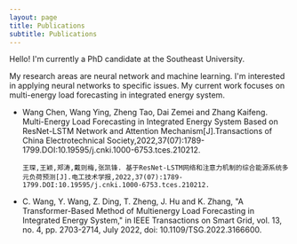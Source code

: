 ```yaml
---
layout: page
title: Publications
subtitle: Publications
---
```


Hello! I'm currently a PhD candidate at the Southeast University.

My research areas are neural network and machine learning. I'm interested in applying neural networks to specific issues. My current work focuses on multi-energy load forecasting in integrated energy system. 

* Wang Chen, Wang Ying, Zheng Tao, Dai Zemei and Zhang Kaifeng. Multi-Energy Load Forecasting in Integrated Energy System Based on  ResNet-LSTM Network and Attention Mechanism[J].Transactions of China Electrotechnical Society,2022,37(07):1789-1799.DOI:10.19595/j.cnki.1000-6753.tces.210212.

  ```
  王琛,王颖,郑涛,戴则梅,张凯锋. 基于ResNet-LSTM网络和注意力机制的综合能源系统多元负荷预测[J].电工技术学报,2022,37(07):1789-1799.DOI:10.19595/j.cnki.1000-6753.tces.210212.
  ```

* C. Wang, Y. Wang, Z. Ding, T. Zheng, J. Hu and K. Zhang, "A Transformer-Based Method of Multienergy Load Forecasting in Integrated Energy System," in IEEE Transactions on Smart Grid, vol. 13, no. 4, pp. 2703-2714, July 2022, doi: 10.1109/TSG.2022.3166600.

